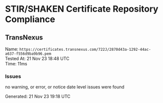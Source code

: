 # STIR/SHAKEN Certificate Repository Compliance

## TransNexus

Name: `https://certificates.transnexus.com/722J/2870d43a-1292-44ac-a637-f556d9ba9b96.pem`\
Tested At: 21 Nov 23 18:48 UTC\
Time: 11ms

### Issues

no warning, or error, or notice date level issues were found

Generated: 21 Nov 23 19:18 UTC